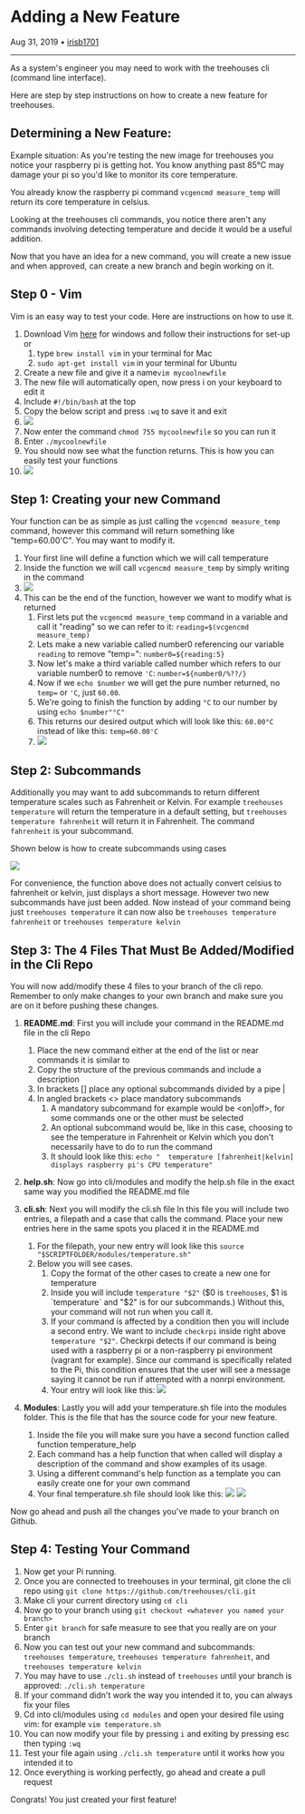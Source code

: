 # Adding a New Feature

Aug 31, 2019 • [irisb1701](https://github.com/irisb1701)

---

As a system's engineer you may need to work with the treehouses cli (command line interface). 

Here are step by step instructions on how to create a new feature for treehouses.

## Determining a New Feature:

Example situation:
As you're testing the new image for treehouses you notice your raspberry pi is getting hot. You know anything past 85°C may damage your pi so you'd like to monitor its core temperature.

You already know the raspberry pi command `vcgencmd measure_temp` will return its core temperature in celsius.

Looking at the treehouses cli commands, you notice there aren't any commands involving detecting temperature and decide it would be a useful addition.

Now that you have an idea for a new command, you will create a new issue and when approved, can create a new branch and begin working on it.


## Step 0 - Vim

Vim is an easy way to test your code. Here are instructions on how to use it.

1. Download Vim [here](https://www.vim.org/download.php) for windows and follow their instructions for set-up or
    1. type `brew install vim` in your terminal for Mac
    1. `sudo apt-get install vim` in your terminal for Ubuntu
1. Create a new file and give it a name`vim mycoolnewfile`
1. The new file will automatically open, now press i on your keyboard to edit it
1. Include `#!/bin/bash` at the top
1. Copy the below script and press `:wq` to save it and exit
1. ![](../../images/20190831-vim-file.png)
1. Now enter the command `chmod 755 mycoolnewfile` so you can run it
1. Enter `./mycoolnewfile`
1. You should now see what the function returns. This is how you can easily test your functions
1. ![](../../images/20190831-vim-commands.png)


## Step 1: Creating your new Command
Your function can be as simple as just calling the `vcgencmd measure_temp` command, however this command will return something like "temp=60.00'C".
You may want to modify it.

1. Your first line will define a function which we will call temperature
1. Inside the function we will call `vcgencmd measure_temp` by simply writing in the command
1. ![](../../images/20190831-vgenc.png)
1. This can be the end of the function, however we want to modify what is returned
    1. First lets put the `vcgencmd measure_temp` command in a variable and call it "reading" so we can refer to it: `reading=$(vcgencmd measure_temp)`
    1. Lets make a new variable called number0 referencing our variable `reading` to remove "temp=": `number0=${reading:5}`
    1. Now let's make a third variable called number which refers to our variable number0 to remove `'C`: `number=${number0/%??/}`
    1. Now if we `echo $number` we will get the pure number returned, no `temp=` or `'C`, just `60.00`.
    1. We're going to finish the function by adding `°C` to our number by using `echo $number"°C"`
    1. This returns our desired output which will look like this: `60.00°C` instead of like this: `temp=60.00'C` 
    1. ![](../../images/20190831-no_case.png)

## Step 2: Subcommands
Additionally you may want to add subcommands to return different temperature scales such as Fahrenheit or Kelvin.
For example `treehouses temperature` will return the temperature in a default setting, but `treehouses temperature fahrenheit` will return it in Fahrenheit. The command `fahrenheit` is your subcommand.

Shown below is how to create subcommands using cases

![](../../images/20190831-case.png)

For convenience, the function above does not actually convert celsius to fahrenheit or kelvin, just displays a short message. However two new subcommands have just been added.
Now instead of your command being just `treehouses temperature` it can now also be `treehouses temperature fahrenheit` or `treehouses temperature kelvin`


## Step 3:  The 4 Files That Must Be Added/Modified in the Cli Repo

You will now add/modify these 4 files to your branch of the cli repo. Remember to only make changes to your own branch and make sure you are on it before pushing these changes.

1. **README.md**: First you will include your command in the README.md file in the cli Repo
    1. Place the new command either at the end of the list or near commands it is similar to
    1. Copy the structure of the previous commands and include a description
    1. In brackets [] place any optional subcommands divided by a pipe |
    1. In angled brackets <> place mandatory subcommands
        1. A mandatory subcommand for example would be <on|off>, for some commands one or the other must be selected
        1. An optional subcommand would be, like in this case, choosing to see the temperature in Fahrenheit or Kelvin which you don't necessarily have to do to run the command
        1. It should look like this: `echo "  temperature [fahrenheit|kelvin]     displays raspberry pi's CPU temperature"`

1. **help.sh**: Now go into cli/modules and modify the help.sh file in the exact same way you modified the README.md file

1. **cli.sh**: Next you will modify the cli.sh file
    In this file you will include two entries, a filepath and a case that calls the command. Place your new entries here in the same spots you placed it in the README.md

    1. For the filepath, your new entry will look like this `source "$SCRIPTFOLDER/modules/temperature.sh"`
    1. Below you will see cases.
        1. Copy the format of the other cases to create a new one for temperature
        1. Inside you will include `temperature "$2"` ($0 is `treehouses`, $1 is `temperature` and "$2" is for our subcommands.)
            Without this, your command will not run when you call it.
        1. If your command is affected by a condition then you will include a second entry.
           We want to include `checkrpi` inside right above `temperature "$2"`. Checkrpi detects if our command is being used with a raspberry pi or a non-raspberry pi environment (vagrant for example).
           Since our command is specifically related to the Pi, this condition ensures that the user will see a message saying it cannot be run if attempted with a nonrpi environment.
        1. Your entry will look like this:
        ![](../../images/20190831-cli-addition.png)


1. **Modules**: Lastly you will add your temperature.sh file into the modules folder. This is the file that has the source code for your new feature.
    1. Inside the file you will make sure you have a second function called function temperature_help
    1. Each command has a help function that when called will display a description of the command and show examples of its usage.
    1. Using a different command's help function as a template you can easily create one for your own command
    1. Your final temperature.sh file should look like this:
    ![](../../images/20190831-temp-function.png)
    ![](../../images/20190831-temp-help.png)

Now go ahead and push all the changes you've made to your branch on Github.

## Step 4: Testing Your Command

  1. Now get your Pi running.
  1. Once you are connected to treehouses in your terminal, git clone the cli repo using `git clone https://github.com/treehouses/cli.git`
  1. Make cli your current directory using `cd cli`
  1. Now go to your branch using `git checkout <whatever you named your branch>`
  1. Enter `git branch` for safe measure to see that you really are on your branch
  1. Now you can test out your new command and subcommands: `treehouses temperature`, `treehouses temperature fahrenheit`, and `treehouses temperature kelvin`
  1. You may have to use `./cli.sh` instead of `treehouses` until your branch is approved: `./cli.sh temperature`
  1. If your command didn't work the way you intended it to, you can always fix your files
  1. Cd into cli/modules using `cd modules` and open your desired file using vim: for example `vim temperature.sh`
  1. You can now modify your file by pressing `i` and exiting by pressing esc then typing `:wq`
  1. Test your file again using `./cli.sh temperature` until it works how you intended it to
  1. Once everything is working perfectly, go ahead and create a pull request

  Congrats! You just created your first feature!
